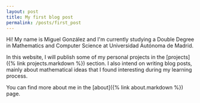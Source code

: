 ```yaml
---
layout: post
title: My first blog post
permalink: /posts/first_post
---
```


Hi! My name is Miguel González and I'm currently studying a Double Degree in Mathematics and Computer Science at Universidad Autónoma de Madrid.

In this website, I will publish some of my personal projects in the [projects]({% link projects.markdown %}) section. I also intend on writing blog posts, mainly about mathematical ideas that I found interesting during my learning process.

You can find more about me in the [about]({% link about.markdown %}) page.

